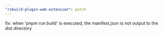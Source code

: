 ```yaml
---
"rsbuild-plugin-web-extension": patch
---
```


fix: when 'pnpm run build' is executed, the manifest.json is not output to the dist directory
